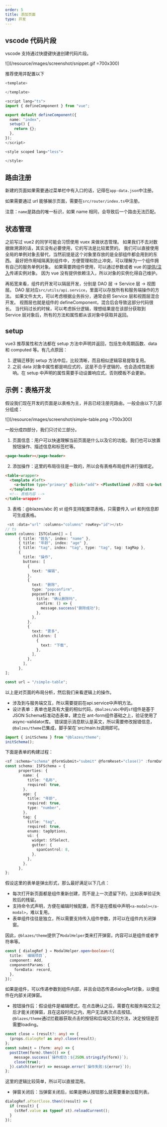 ```yaml
---
order: 5
title: 添加页面
type: 开发
---
```


## vscode 代码片段

vscode 支持通过快捷键快速创建代码片段。

![](/resource/images/screenshot/snippet.gif =700x300)

推荐使用并配置以下

```Typescript
<template>

</template>

<script lang="ts">
import { defineComponent } from "vue";

export default defineComponent({
  name: "index",
  setup() {
    return {};
  },
});
</script>

<style scoped lang="less">

</style>
```

## 路由注册

新建的页面如果需要通过菜单栏中有入口的话，记得在`app-data.json`中注册。

如果需要通过 url 能够展示页面，需要在`src/router/index.ts`中注册。

注意：`name`是路由的唯一标识，如果 name 相同，会导致后一个路由无法匹配。

## 状态管理

之前写过 vue2 的同学可能会习惯使用 vuex 来做状态管理。
如果我们不去对数据做溯源的话，其实没有必要使用，它的写法是比较累赘的。
我们可以直接使用全局的单例对象去替代，当然前提是这个对象里存放的是全部组件都会用到的东西。
最好把作用域隔离到组件中，方便管理和防止冲突，可以理解为一个组件拥有自己的服务单例对象。
如果需要跨组件使用，可以通过参数或者 vue 的[提供/注入](https://vue3js.cn/docs/zh/guide/composition-api-provide-inject.html)传递实例对象。
因为 vue 没有提供依赖注入，所以对象的实例化得自己维护。

再拓宽来看，组件的开发可以隔层开发，分别是 DAO 层 -> Service 层 -> 视图层。
DAO 层对应`src/utils/api.service`，里面可以存放所有和服务端操作的方法。
如果文件太大，可以考虑根据业务拆分，通常会把 Service 层和视图层混合开发。
视图层也就是组件的 defineComponent，混合后会导致这部分代码很长。
当代码过长的时候，可以考虑拆分逻辑，理想结果是在该部分获取到 Service 层对象后，所有的方法和属性都从该对象中获取并返回。

## setup

vue3 推荐属性和方法都在 setup 方法中声明并返回，包括生命周期函数、data 和 computed 等。有几点原因：

1. 逻辑迁移到 setup 方法中后，比较清晰，而且相似逻辑容易提取复用。
2. 之前 data 对象中属性都是响应式的，这是不合乎逻辑的，也会造成性能影响。在 setup 中声明的属性需要手动设置响应式，否则模板不会更新。

## 示例：表格开发

假设我们现在开发的页面是以表格为主，并且已经注册完路由。一般会由以下几部分组成：

![](/resource/images/screenshot/simple-table.png =700x300)

一般分成四部分，我们只讨论三部分。

1. 页面信息：用户可以快速理解当前页面是什么以及它的功能。我们也可以放置按钮操作、描述信息和标签栏等。

```html
<page-header></page-header>
```

2. 添加操作：这里的布局往往是一致的，所以会有表格布局组件进行强绑定。

```html
<table-wrapper>
  <template #left>
    <a-button type="primary" @click="add"> <PlusOutlined />添加 </a-button>
  </template>
  <!-- 表格内容 -->
</table-wrapper>
```

3. 表格：@blazes/abc 的 st 组件支持配置项表格，只需要传入 url 和列信息即可生成表格。

```Typescript
 <st :data="url" :columns="columns" rowKey="id"></st>
// ts
const columns: ISTColumn[] = [
      { title: "姓名", index: "name" },
      { title: "年龄", index: "age" },
      { title: "tag", index: "tag", type: "tag", tag: tagMap },
      {
        title: "操作",
        buttons: [
          {
            text: "编辑",
          },
          {
            text: "删除",
            type: "popconfirm",
            popconfirm: {
              title: "确认删除吗",
              confirm: () => {
                message.success("删除成功");
              },
            },
          },
          {
            text: "更多",
            children: [
              {
                text: "下载",
              },
            ],
          },
        ],
      },
];

const url = "/simple-table";
```

以上是对页面的布局分析，然后我们来看逻辑上的操作。
- 涉及到与服务端交互，所以需要提前在api.service中声明方法。
- 设计表单：表单也是具有大量的相似代码，`@balzes/abc`中的`sf`组件是基于JSON Schema标准动态表单，建立在 ant-form组件基础之上，验证使用了async-validator库。
错误提示消息默认是英文，所以需要修改报错信息，`@balzes/theme`已集成，脚手架在`src/main.ts调用即可。

```Typescript
import { initSchema } from "@blazes/theme";
initSchema();
```

下面是表单的构建过程：
```Typescript
<sf :schema="schema" @formSubmit="submit" @formReset="close()" :formData="formData"></sf>
const schema: ISFSchema = {
      properties: {
        name: {
          title: "名称",
          required: true,
        },
        age: {
          title: "年龄",
          required: true,
          type: "number",
        },
        tag: {
          title: "tag",
          required: true,
          enums: tagOptions,
          ui: {
            widget: SfSelect,
            gutter: {
              spanControl: 8,
            },
          },
        },
      },
};
```

假设这里的表单是弹出形式，那么最好满足以下几点：
- 每次打开新页面都是组件重新创建，而不是上一次遗留下的，比如表单验证失败后的残留。
- 支持命令式声明，方便在编辑时候配置，而不是在模板中声明`<a-modal></a-modal>`，难以复用。
- 表单组件往往是独立，所以需要支持传入组件参数，并可以在组件内关闭弹窗。

因此，`@blazes/theme`提供了`ModalHelper`类来打开弹窗，内容可以是组件或者字符串等。

```Typescript
const { dialogRef } = ModalHelper.open<boolean>({
  title: `编辑项目`,
  component: Add,
  componentParams: {
    formData: record,
  },
});
```

如果是组件，可以传递参数到组件内部，并且会动态传递dialogRef对象，以便组件在内部关闭弹窗。
- 按钮操作后：假设组件是编辑模式，在点击确认之后，需要在和服务端交互之后才能关闭弹窗，且在这段时间之内，用户无法再次点击按钮。
`@blazes/theme`通过拦截器获取点击的按钮和后端交互的方法，决定按钮是否需要loading。
```Typescript
const close = (result?: any) => {
  (props.dialogRef as any).close(result);
};
const submit = (form: any) => {
  postItem(form).then(() => {
    message.success(`操作成功：${JSON.stringify(form)}`);
    close(true);
  }).catch((error) => message.error(`操作失败:${error}`));
};
```

这里的逻辑比较简单，所以可以直接混用。

- 弹窗关闭后：当弹窗关闭后，如果是确认按钮那么就需要重新加载列表。
```Typescript
dialogRef.afterClose.then((result) => {
  if (result) {
    (stRef.value as typeof st).reloadCurrent();
  }
});
```